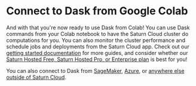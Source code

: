 # Connect to Dask from Google Colab

And with that you're now ready to use Dask from Colab! You can use Dask commands from your Colab notebook to have the Saturn Cloud cluster do computations for you. You can also monitor the cluster performance and schedule jobs and deployments from the Saturn Cloud app. Check out our [getting started documentation](<docs/api-guide/for-platform-engineers.md>) for more guides, and consider whether our [Saturn Hosted Free, Saturn Hosted Pro, or Enterprise plan](/docs) is best for you!

You can also connect to Dask from [SageMaker](<docs/user-guide/using-saturn-cloud/external-connect/sagemaker_external_connect.md>), [Azure](<docs/user-guide/using-saturn-cloud/external-connect/azure_external_connect.md>), or [anywhere else outside of Saturn Cloud](<docs/user-guide/using-saturn-cloud/external-connect/sagemaker_external_connect.md>).
